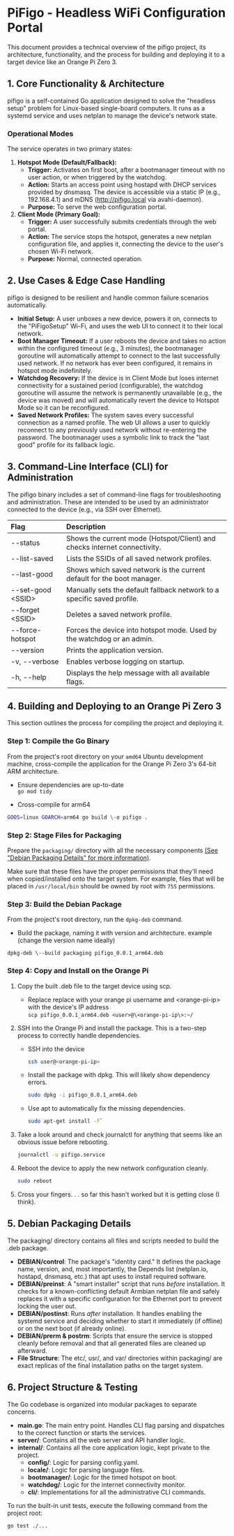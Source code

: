 # **PiFigo \- Headless WiFi Configuration Portal**

This document provides a technical overview of the pifigo project, its architecture, functionality, and the process for building and deploying it to a target device like an Orange Pi Zero 3\.

## **1\. Core Functionality & Architecture**

pifigo is a self-contained Go application designed to solve the "headless setup" problem for Linux-based single-board computers. It runs as a systemd service and uses netplan to manage the device's network state.

### **Operational Modes**

The service operates in two primary states:

1. **Hotspot Mode (Default/Fallback):**  
   * **Trigger:** Activates on first boot, after a bootmanager timeout with no user action, or when triggered by the watchdog.  
   * **Action:** Starts an access point using hostapd with DHCP services provided by dnsmasq. The device is accessible via a static IP (e.g., 192.168.4.1) and mDNS (http://pifigo.local via avahi-daemon).  
   * **Purpose:** To serve the web configuration portal.  
2. **Client Mode (Primary Goal):**  
   * **Trigger:** A user successfully submits credentials through the web portal.  
   * **Action:** The service stops the hotspot, generates a new netplan configuration file, and applies it, connecting the device to the user's chosen Wi-Fi network.  
   * **Purpose:** Normal, connected operation.

## **2\. Use Cases & Edge Case Handling**

pifigo is designed to be resilient and handle common failure scenarios automatically.

* **Initial Setup:** A user unboxes a new device, powers it on, connects to the "PiFigoSetup" Wi-Fi, and uses the web UI to connect it to their local network.  
* **Boot Manager Timeout:** If a user reboots the device and takes no action within the configured timeout (e.g., 3 minutes), the bootmanager goroutine will automatically attempt to connect to the last successfully used network. If no network has ever been configured, it remains in hotspot mode indefinitely.  
* **Watchdog Recovery:** If the device is in Client Mode but loses internet connectivity for a sustained period (configurable), the watchdog goroutine will assume the network is permanently unavailable (e.g., the device was moved) and will automatically revert the device to Hotspot Mode so it can be reconfigured.  
* **Saved Network Profiles:** The system saves every successful connection as a named profile. The web UI allows a user to quickly reconnect to any previously used network without re-entering the password. The bootmanager uses a symbolic link to track the "last good" profile for its fallback logic.

## **3\. Command-Line Interface (CLI) for Administration**

The pifigo binary includes a set of command-line flags for troubleshooting and administration. These are intended to be used by an administrator connected to the device (e.g., via SSH over Ethernet).

| Flag | Description |
| :---- | :---- |
| \--status | Shows the current mode (Hotspot/Client) and checks internet connectivity. |
| \--list-saved | Lists the SSIDs of all saved network profiles. |
| \--last-good | Shows which saved network is the current default for the boot manager. |
| \--set-good \<SSID\> | Manually sets the default fallback network to a specific saved profile. |
| \--forget \<SSID\> | Deletes a saved network profile. |
| \--force-hotspot | Forces the device into hotspot mode. Used by the watchdog or an admin. |
| \--version | Prints the application version. |
| \-v, \--verbose | Enables verbose logging on startup. |
| \-h, \--help | Displays the help message with all available flags. |

## **4\. Building and Deploying to an Orange Pi Zero 3**

This section outlines the process for compiling the project and deploying it.

### **Step 1: Compile the Go Binary**

From the project's root directory on your `amd64` Ubuntu development machine, cross-compile the application for the Orange Pi Zero 3's 64-bit ARM architecture.  
- Ensure dependencies are up-to-date  
`go mod tidy`

- Cross-compile for arm64  
```Bash
GOOS=linux GOARCH=arm64 go build \-o pifigo .
```

### **Step 2: Stage Files for Packaging**

Prepare the `packaging/` directory with all the necessary components [(See "Debian Packaging Details" for more information)](#5-debian-packaging-details). 

Make sure that these files have the proper permissions that they'll need when copied/installed onto the target system. For example, files that will be placed in `/usr/local/bin` should be owned by root with `755` permissions.


### **Step 3: Build the Debian Package**

From the project's root directory, run the `dpkg-deb` command. 

- Build the package, naming it with version and architecture. 
example (change the version name ideally)

`dpkg-deb \--build packaging pifigo_0.0.1_arm64.deb`

### **Step 4: Copy and Install on the Orange Pi**

1. Copy the built .deb file to the target device using scp.  
   -  Replace replace <user> with your orange pi username and \<orange-pi-ip\> with the device's IP address  
   `scp pifigo_0.0.1_arm64.deb <user>@\<orange-pi-ip\>:~/`

2. SSH into the Orange Pi and install the package. This is a two-step process to correctly handle dependencies.  
   - SSH into the device
      ```bash
      ssh user@<orange-pi-ip>
      ```


   - Install the package with dpkg. This will likely show dependency errors.  
      ```bash
      sudo dpkg -i pifigo_0.0.1_arm64.deb
      ```

   - Use apt to automatically fix the missing dependencies.  
      ```bash
      sudo apt-get install -f`
      ```
3. Take a look around and check journalctl for anything that seems like an obvious issue before rebooting. 
   ```bash
   journalctl -u pifigo.service
   ```

4. Reboot the device to apply the new network configuration cleanly.  
   ```bash
   sudo reboot
   ```
5. Cross your fingers. . . so far this hasn't worked but it is getting close (I think).
   
## **5\. Debian Packaging Details**

The packaging/ directory contains all files and scripts needed to build the .deb package.

* **DEBIAN/control**: The package's "identity card." It defines the package name, version, and, most importantly, the Depends list (netplan.io, hostapd, dnsmasq, etc.) that apt uses to install required software.  
* **DEBIAN/preinst**: A "smart installer" script that runs *before* installation. It checks for a known-conflicting default Armbian netplan file and safely replaces it with a specific configuration for the Ethernet port to prevent locking the user out.  
* **DEBIAN/postinst**: Runs *after* installation. It handles enabling the systemd service and deciding whether to start it immediately (if offline) or on the next boot (if already online).  
* **DEBIAN/prerm & postrm**: Scripts that ensure the service is stopped cleanly before removal and that all generated files are cleaned up afterward.  
* **File Structure**: The etc/, usr/, and var/ directories within packaging/ are exact replicas of the final installation paths on the target system.

## **6\. Project Structure & Testing**

The Go codebase is organized into modular packages to separate concerns.

* **main.go**: The main entry point. Handles CLI flag parsing and dispatches to the correct function or starts the services.  
* **server/**: Contains all the web server and API handler logic.
* **internal/**: Contains all the core application logic, kept private to the project.  
  * **config/**: Logic for parsing config.yaml.  
  * **locale/**: Logic for parsing language files.  
  * **bootmanager/**: Logic for the timed hotspot on boot.  
  * **watchdog/**: Logic for the internet connectivity monitor.  
  * **cli/**: Implementations for all the administrative CLI commands.  


To run the built-in unit tests, execute the following command from the project root:  
```bash
go test ./...  
```
